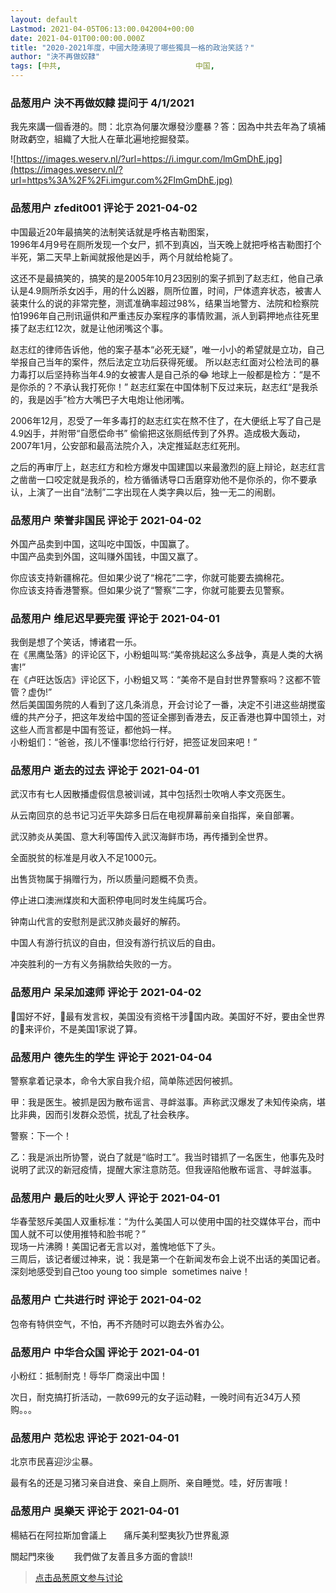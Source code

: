 ```yaml
---
layout: default
Lastmod: 2021-04-05T06:13:00.042004+00:00
date: 2021-04-01T00:00:00.000Z
title: "2020-2021年度，中國大陸湧現了哪些獨具一格的政治笑話？"
author: "決不再做奴隸"
tags: [中共,								中国,								政治笑话]
---
```



### 品葱用户 **決不再做奴隸** 提问于 4/1/2021
    
我先來講一個香港的。問：北京為何屢次爆發沙塵暴？答：因為中共去年為了填補財政虧空，組織了大批人在華北遍地挖掘發菜。  
  
![https://images.weserv.nl/?url=https://i.imgur.com/lmGmDhE.jpg](https://images.weserv.nl/?url=https%3A%2F%2Fi.imgur.com%2FlmGmDhE.jpg)
    
                

### 品葱用户 **zfedit001** 评论于 2021-04-02
        
中国最近20年最搞笑的法制笑话就是呼格吉勒图案，  
1996年4月9号在厕所发现一个女尸，抓不到真凶，当天晚上就把呼格吉勒图打个半死，第二天早上新闻就报他是凶手，两个月就给枪毙了。  
  
这还不是最搞笑的，搞笑的是2005年10月23因别的案子抓到了赵志红，他自己承认是4.9厕所杀女凶手，用的什么凶器，厕所位置，时间，尸体遗弃状态，被害人装束什么的说的非常完整，测谎准确率超过98%，结果当地警方、法院和检察院怕1996年自己刑讯逼供和严重违反办案程序的事情败漏，派人到羁押地点往死里揍了赵志红12次，就是让他闭嘴这个事。  
  
赵志红的律师告诉他，他的案子基本“必死无疑”，唯一小小的希望就是立功，自己举报自己当年的案件，然后法定立功后获得死缓。 所以赵志红面对公检法司的暴力毒打以后坚持称当年4.9的女被害人是自己杀的😂 地球上一般都是检方：“是不是你杀的？不承认我打死你！” 赵志红案在中国体制下反过来玩，赵志红“是我杀的，我是凶手”检方大嘴巴子大电炮让他闭嘴。  
  
2006年12月，忍受了一年多毒打的赵志红实在熬不住了，在大便纸上写了自己是4.9凶手，并附带“自愿偿命书” 偷偷把这张厕纸传到了外界。造成极大轰动，2007年1月，公安部和最高法院介入，决定推延赵志红死刑。  
  
之后的再审厅上，赵志红方和检方爆发中国建国以来最激烈的庭上辩论，赵志红言之凿凿一口咬定就是我杀的，检方循循诱导口舌磨穿劝他不是你杀的，你不要承认，上演了一出自“法制”二字出现在人类字典以后，独一无二的闹剧。
        
                

### 品葱用户 **荣誉非国民** 评论于 2021-04-02
        
外国产品卖到中国，这叫吃中国饭，中国赢了。  
中国产品卖到外国，这叫赚外国钱，中国又赢了。  
  
你应该支持新疆棉花。但如果少说了“棉花”二字，你就可能要去摘棉花。  
你应该支持香港警察。但如果少说了“警察”二字，你就可能要去见警察。
        
                

### 品葱用户 **维尼迟早要完蛋** 评论于 2021-04-01
        
我倒是想了个笑话，博诸君一乐。  
在《黑鹰坠落》的评论区下，小粉蛆叫骂:“美帝挑起这么多战争，真是人类的大祸害!”  
在《卢旺达饭店》评论区下，小粉蛆又骂：“美帝不是自封世界警察吗？这都不管管？虚伪!”  
然后美国国务院的人看到了这几条消息，开会讨论了一番，决定不引进这些胡搅蛮缠的共产分子，把这年发给中国的签证全挪到香港去，反正香港也算中国领土，对这些人而言都是中国有签证，都他妈一样。  
小粉蛆们：“爸爸，孩儿不懂事!您给行行好，把签证发回来吧！”
        
                

### 品葱用户 **逝去的过去** 评论于 2021-04-01
        
武汉市有七人因散播虚假信息被训诫，其中包括烈士吹哨人李文亮医生。  
  
从云南回京的总书记习近平失踪多日后在电视屏幕前亲自指挥，亲自部署。  
  
武汉肺炎从美国、意大利等国传入武汉海鲜市场，再传播到全世界。  
  
全面脱贫的标准是月收入不足1000元。  
  
出售货物属于捐赠行为，所以质量问题概不负责。  
  
停止进口澳洲煤炭和大面积停电同时发生纯属巧合。  
  
钟南山代言的安慰剂是武汉肺炎最好的解药。  
  
中国人有游行抗议的自由，但没有游行抗议后的自由。  
  
冲突胜利的一方有义务捐款给失败的一方。
        
                

### 品葱用户 **呆呆加速师** 评论于 2021-04-02
        
🐷国好不好，🐷最有发言权，美国没有资格干涉🐷国内政。美国好不好，要由全世界的🐷来评价，不是美国1家说了算。
        
                

### 品葱用户 **德先生的学生** 评论于 2021-04-04
        
警察拿着记录本，命令大家自我介绍，简单陈述因何被抓。  
  
甲：我是医生。被抓是因为散布谣言、寻衅滋事。声称武汉爆发了未知传染病，堪比非典，因而引发群众恐慌，扰乱了社会秩序。  
  
警察：下一个！  
  
乙：我是派出所协警，说白了就是“临时工”。我当时错抓了一名医生，他事先及时说明了武汉的新冠疫情，提醒大家注意防范。但我诬陷他散布谣言、寻衅滋事。
        
                

### 品葱用户 **最后的吐火罗人** 评论于 2021-04-01
        
华春莹怒斥美国人双重标准：“为什么美国人可以使用中国的社交媒体平台，而中国人就不可以使用推特和脸书呢？”  
现场一片沸腾！美国记者无言以对，羞愧地低下了头。  
三周后，该记者缓过神来，说：我是第一个在新闻发布会上说不出话的美国记者。深刻地感受到自己too young too simple  sometimes naive！
        
                

### 品葱用户 **亡共进行时** 评论于 2021-04-02
        
包帝有特供空气，不怕，再不齐随时可以跑去外省办公。
        
                

### 品葱用户 **中华合众国** 评论于 2021-04-01
        
小粉红：抵制耐克！辱华厂商滚出中国！  
  
次日，耐克搞打折活动，一款699元的女子运动鞋，一晚时间有近34万人预购。。。
        
                

### 品葱用户 **范松忠** 评论于 2021-04-01
        
北京市民喜迎沙尘暴。  
  
最有名的还是习猪习亲自进食、亲自上厕所、亲自睡觉。哇，好厉害哦！
        
                

### 品葱用户 **吳樂天** 评论于 2021-04-01
        
楊結石在阿拉斯加會議上       痛斥美利堅夷狄乃世界亂源  
  
關起門來後        我們做了友善且多方面的會談!!
        
                





> [点击品葱原文参与讨论](https://pincong.rocks/question/37629)

